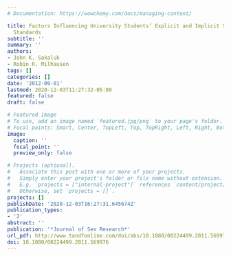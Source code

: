 ```yaml
---
# Documentation: https://wowchemy.com/docs/managing-content/

title: Factors Influencing University Students’ Explicit and Implicit Sexual Double
  Standards
subtitle: ''
summary: ''
authors:
- John K. Sakaluk
- Robin R. Milhausen
tags: []
categories: []
date: '2012-09-01'
lastmod: 2020-12-03T11:27:32-05:00
featured: false
draft: false

# Featured image
# To use, add an image named `featured.jpg/png` to your page's folder.
# Focal points: Smart, Center, TopLeft, Top, TopRight, Left, Right, BottomLeft, Bottom, BottomRight.
image:
  caption: ''
  focal_point: ''
  preview_only: false

# Projects (optional).
#   Associate this post with one or more of your projects.
#   Simply enter your project's folder or file name without extension.
#   E.g. `projects = ["internal-project"]` references `content/project/deep-learning/index.md`.
#   Otherwise, set `projects = []`.
projects: []
publishDate: '2020-12-03T16:27:31.645674Z'
publication_types:
- '2'
abstract: ''
publication: '*Journal of Sex Research*'
url_pdf: http://www.tandfonline.com/doi/abs/10.1080/00224499.2011.569976
doi: 10.1080/00224499.2011.569976
---
```

